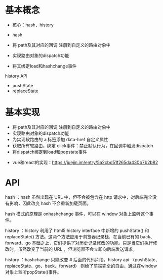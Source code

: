 # 基本概念

* 核心：hash、history

* hash

* 将 path及其对应的回调 注册到自定义的路由对象中
* 实现路由对象的dispatch功能
* 将其绑定load和hashchange事件

history API

- pushState
- replaceState

# 基本实现

- 将 path及其对应的回调 注册到自定义的路由对象中
- 实现路由对象的dispatch功能
- 为实现软路由的 a 标签添加 data-href 自定义属性
- 获取所有软路由，绑定 click事件：禁止默认行为，在回调中触发dispatch
- 将dispatch绑定到load和popstate事件


* vue和react的实现：https://juejin.im/entry/5a2cbd51f265da430b7b2b82

# API

hash ：hash 虽然出现在 URL 中，但不会被包含在 http 请求中，对后端完全没有影响，因此改变 hash 不会重新加载页面。

hash 模式的原理是 onhashchange 事件，可以在 window 对象上监听这个事件。

history ：history 利用了 html5 history interface 中新增的 pushState() 和 replaceState() 方法。这两个方法应用于浏览器记录栈，在当前已有的 back、forward、go 基础之上，它们提供了对历史记录修改的功能。只是当它们执行修改时，虽然改变了当前的 URL ，但浏览器不会立即向后端发送请求。

history ：hashchange 只能改变 # 后面的代码片段，history api （pushState、replaceState、go、back、forward） 则给了前端完全的自由，通过在window对象上监听popState()事件。 